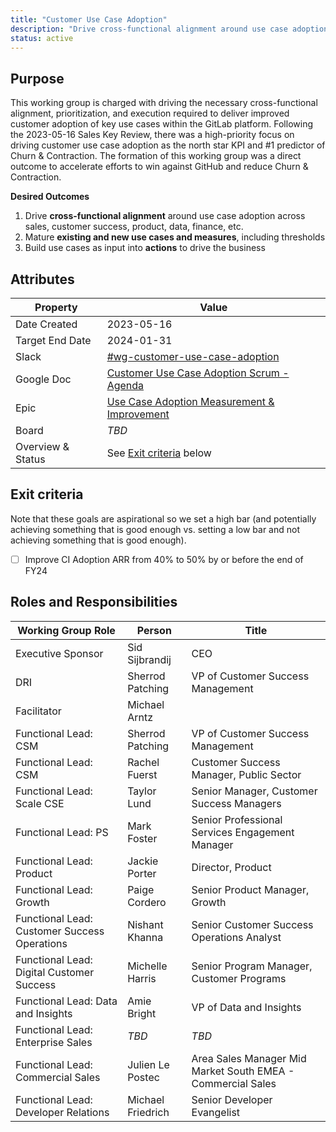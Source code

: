 ```yaml
---
title: "Customer Use Case Adoption"
description: "Drive cross-functional alignment around use case adoption as the north star KPI and #1 predictor of Churn & Contraction."
status: active
---
```


## Purpose

This working group is charged with driving the necessary cross-functional alignment, prioritization, and execution required to deliver improved customer adoption of key use cases within the GitLab platform. Following the 2023-05-16 Sales Key Review, there was a high-priority focus on driving customer use case adoption as the north star KPI and #1 predictor of Churn & Contraction. The formation of this working group was a direct outcome to accelerate efforts to win against GitHub and reduce Churn & Contraction.

**Desired Outcomes**

1. Drive **cross-functional alignment** around use case adoption across sales, customer success, product, data, finance, etc.
1. Mature **existing and new use cases and measures**, including thresholds
1. Build use cases as input into **actions** to drive the business


## Attributes

| Property        | Value      |
|-----------------|------------|
| Date Created    | 2023-05-16 |
| Target End Date | 2024-01-31 |
| Slack           | [#wg-customer-use-case-adoption](https://gitlab.slack.com/archives/C0584NEKSRJ) |
| Google Doc      | [Customer Use Case Adoption Scrum - Agenda](https://docs.google.com/document/d/1WtwXCK1r7hoco5O8oW5SIKiIWtXDr_WOLeWcIaDM7Nk/edit?usp=sharing)  |
| Epic            | [Use Case Adoption Measurement & Improvement](https://gitlab.com/groups/gitlab-com/-/epics/2190)
| Board           | *TBD* |
| Overview & Status | See [Exit criteria](#exit-criteria) below |

## Exit criteria

Note that these goals are aspirational so we set a high bar (and potentially achieving something that is good enough vs. setting a low bar and not achieving something that is good enough).

- [ ] Improve CI Adoption ARR from 40% to 50% by or before the end of FY24

## Roles and Responsibilities

| Working Group Role                           | Person                        | Title                                                      |
|----------------------------------------------|-------------------------------|------------------------------------------------------------|
| Executive Sponsor                            | Sid Sijbrandij                | CEO                                                        |
| DRI                                          | Sherrod Patching              | VP of Customer Success Management                          |
| Facilitator                                  | Michael Arntz                 |                                                            |
| Functional Lead: CSM                         | Sherrod Patching              | VP of Customer Success Management                          |
| Functional Lead: CSM                         | Rachel Fuerst                 | Customer Success Manager, Public Sector                    |
| Functional Lead: Scale CSE                   | Taylor Lund                   | Senior Manager, Customer Success Managers                  |
| Functional Lead: PS                          | Mark Foster                   | Senior Professional Services Engagement Manager            |
| Functional Lead: Product                     | Jackie Porter                 | Director, Product                                          |
| Functional Lead: Growth                      | Paige Cordero                 | Senior Product Manager, Growth                             |
| Functional Lead: Customer Success Operations | Nishant Khanna                | Senior Customer Success Operations Analyst                 |
| Functional Lead: Digital Customer Success    | Michelle Harris               | Senior Program Manager, Customer Programs                  |
| Functional Lead: Data and Insights           | Amie Bright                   | VP of Data and Insights                                    |
| Functional Lead: Enterprise Sales            | *TBD*                         | *TBD*                                                      |
| Functional Lead: Commercial Sales            | Julien Le Postec              | Area Sales Manager Mid Market South EMEA - Commercial Sales|
| Functional Lead: Developer Relations         | Michael Friedrich             | Senior Developer Evangelist                                |
